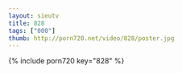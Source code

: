 ```yaml
--- 
layout: sieutv
title: 828
tags: ["000"]
thumb: http://porn720.net/video/828/poster.jpg
---
```

{% include porn720 key="828" %} 
